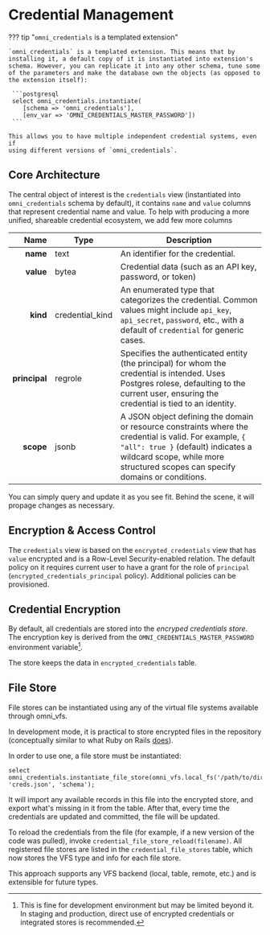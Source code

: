 # Credential Management

??? tip "`omni_credentials` is a templated extension"

    `omni_credentials` is a templated extension. This means that by installing it, a default copy of it is instantiated into extension's schema. However, you can replicate it into any other schema, tune some of the parameters and make the database own the objects (as opposed to the extension itself):

     ```postgresql 
     select omni_credentials.instantiate(
        [schema => 'omni_credentials'],    
        [env_var => 'OMNI_CREDENTIALS_MASTER_PASSWORD'])
     ```

    This allows you to have multiple independent credential systems, even if
    using different versions of `omni_credentials`. 

## Core Architecture

The central object of interest is the `credentials` view (instantiated into `omni_credentials` schema by default), it
contains `name` and `value` columns that represent credential name and value. To help with producing a more unified,
shareable credential ecosystem, we add few more columns

|      **Name** | Type            | Description                                                                                                                                                                                                                   |
|--------------:|-----------------|-------------------------------------------------------------------------------------------------------------------------------------------------------------------------------------------------------------------------------|
|      **name** | text            | An identifier for the credential.                                                                                                                                                                                             |
|     **value** | bytea           | Credential data (such as an API key, password, or token)                                                                                                                                                                      |
|      **kind** | credential_kind | An enumerated type that categorizes the credential. Common values might include `api_key`, `api_secret`, `password`, etc., with a default of `credential` for generic cases.                                                  |
| **principal** | regrole         | Specifies the authenticated entity (the principal) for whom the credential is intended. Uses Postgres rolese, defaulting to the current user, ensuring the credential is tied to an identity.                                 |
|     **scope** | jsonb           | A JSON object defining the domain or resource constraints where the credential is valid. For example, `{ "all": true }` (default) indicates a wildcard scope, while more structured scopes can specify domains or conditions. |

You can simply query and update it as you see fit. Behind the scene, it will propage changes as necessary.

## Encryption & Access Control

The `credentials` view is based on the `encrypted_credentials` view that has `value` encrypted and is a
Row-Level Security-enabled relation. The default policy on it requires current user to have a grant for the
role of `principal` (`encrypted_credentials_principal` policy). Additional policies can be provisioned.

## Credential Encryption

By default, all credentials are stored into the _encryped credentials store_. The encryption key is derived from the
`OMNI_CREDENTIALS_MASTER_PASSWORD` environment variable[^env].

The store keeps the data in `encrypted_credentials` table.

## File Store

File stores can be instantiated using any of the virtual file systems available through omni_vfs.

In development mode, it is practical to store encrypted files in the repository
(conceptually similar to what Ruby on Rails [does](https://guides.rubyonrails.org/security.html#custom-credentials)).

In order to use one, a file store must be instantiated:

```postgresql
select omni_credentials.instantiate_file_store(omni_vfs.local_fs('/path/to/dir'), 'creds.json', 'schema');
```

It will import any available records in this file into the encrypted store,
and export what's missing in it from the table. After that, every time the credentials are
updated and committed, the file will be updated.

To reload the credentials from the file (for example, if a new version of the code was pulled),
invoke `credential_file_store_reload(filename)`. All registered file stores are listed in the
`credential_file_stores` table, which now stores the VFS type and info for each file store.

This approach supports any VFS backend (local, table, remote, etc.) and is extensible for future types.

[^env]:

     This is fine for development environment but may be limited beyond it. In staging and production, direct use of encrypted credentials or integrated stores is recommended.
